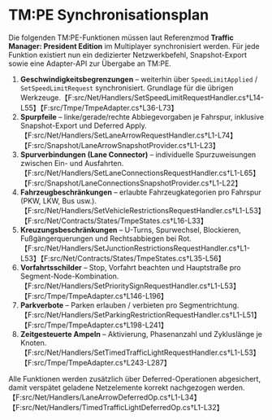 # TM:PE Synchronisationsplan

Die folgenden TM:PE-Funktionen müssen laut Referenzmod **Traffic Manager: President Edition** im Multiplayer synchronisiert werden. Für jede Funktion existiert nun ein dedizierter Netzwerkbefehl, Snapshot-Export sowie eine Adapter-API zur Übergabe an TM:PE.

1. **Geschwindigkeitsbegrenzungen** – weiterhin über `SpeedLimitApplied` / `SetSpeedLimitRequest` synchronisiert. Grundlage für die übrigen Werkzeuge.【F:src/Net/Handlers/SetSpeedLimitRequestHandler.cs†L14-L55】【F:src/Tmpe/TmpeAdapter.cs†L36-L73】
2. **Spurpfeile** – linke/gerade/rechte Abbiegevorgaben je Fahrspur, inklusive Snapshot-Export und Deferred Apply.【F:src/Net/Handlers/SetLaneArrowRequestHandler.cs†L1-L74】【F:src/Snapshot/LaneArrowSnapshotProvider.cs†L1-L23】
3. **Spurverbindungen (Lane Connector)** – individuelle Spurzuweisungen zwischen Ein- und Ausfahrten.【F:src/Net/Handlers/SetLaneConnectionsRequestHandler.cs†L1-L65】【F:src/Snapshot/LaneConnectionsSnapshotProvider.cs†L1-L22】
4. **Fahrzeugbeschränkungen** – erlaubte Fahrzeugkategorien pro Fahrspur (PKW, LKW, Bus usw.).【F:src/Net/Handlers/SetVehicleRestrictionsRequestHandler.cs†L1-L53】【F:src/Net/Contracts/States/TmpeStates.cs†L16-L33】
5. **Kreuzungsbeschränkungen** – U-Turns, Spurwechsel, Blockieren, Fußgängerquerungen und Rechtsabbiegen bei Rot.【F:src/Net/Handlers/SetJunctionRestrictionsRequestHandler.cs†L1-L53】【F:src/Net/Contracts/States/TmpeStates.cs†L35-L56】
6. **Vorfahrtsschilder** – Stop, Vorfahrt beachten und Hauptstraße pro Segment-Node-Kombination.【F:src/Net/Handlers/SetPrioritySignRequestHandler.cs†L1-L53】【F:src/Tmpe/TmpeAdapter.cs†L146-L196】
7. **Parkverbote** – Parken erlauben / verbieten pro Segmentrichtung.【F:src/Net/Handlers/SetParkingRestrictionRequestHandler.cs†L1-L51】【F:src/Tmpe/TmpeAdapter.cs†L198-L241】
8. **Zeitgesteuerte Ampeln** – Aktivierung, Phasenanzahl und Zykluslänge je Knoten.【F:src/Net/Handlers/SetTimedTrafficLightRequestHandler.cs†L1-L53】【F:src/Tmpe/TmpeAdapter.cs†L243-L287】

Alle Funktionen werden zusätzlich über Deferred-Operationen abgesichert, damit verspätet geladene Netzelemente korrekt nachgezogen werden.【F:src/Net/Handlers/LaneArrowDeferredOp.cs†L1-L34】【F:src/Net/Handlers/TimedTrafficLightDeferredOp.cs†L1-L32】

